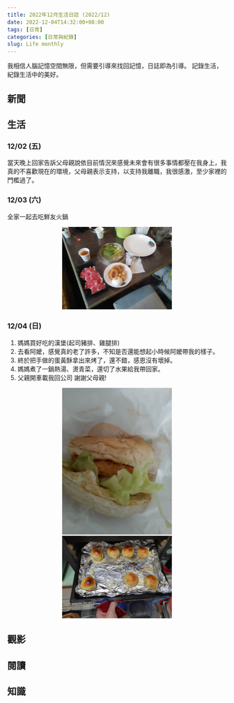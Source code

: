 ```yaml
---
title: 2022年12月生活日誌 (2022/12)
date: 2022-12-04T14:32:00+08:00
tags: [日常]
categories: [日常與紀錄]
slug: Life monthly
---
```


我相信人腦記憶空間無限，但需要引導來找回記憶，日誌即為引導。
記錄生活，紀錄生活中的美好。

<!--more-->
## 新聞

## 生活
### 12/02 (五)
當天晚上回家告訴父母親說依目前情況來感覺未來會有很多事情都壓在我身上，我真的不喜歡現在的環境，父母親表示支持，以支持我離職，我很感激，至少家裡的門檻過了。

### 12/03 (六)
全家一起去吃鮮友火鍋
<div style="text-align: center">
    <img src="/images/日常與紀錄/12月生活紀錄/20221203_鮮友火鍋.jpg" width="50%"/>
</div>

### 12/04 (日)
1. 媽媽買好吃的漢堡(起司豬排、雞腿排)
2. 去看阿嬤，感覺真的老了許多，不知是否還能想起小時候阿嬤帶我的樣子。
3. 終於把手做的蛋黃酥拿出來烤了，還不錯，感恩沒有壞掉。
4. 媽媽煮了一鍋熱湯、燙青菜，還切了水果給我帶回家。
5. 父親開車載我回公司
謝謝父母親!
<div style="text-align: center">
    <img src="/images/日常與紀錄/12月生活紀錄/20221204_好吃的漢堡.jpg" width="50%"/>
</div>
<div style="text-align: center">
    <img src="/images/日常與紀錄/12月生活紀錄/20221204_手做的蛋黃酥.jpg" width="50%"/>
</div>

## 觀影

## 閱讀

## 知識
